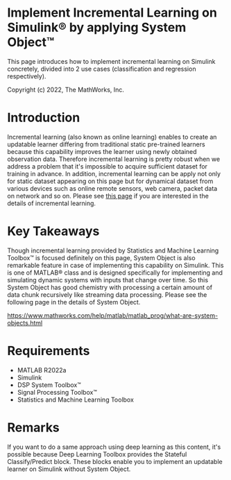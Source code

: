 # Implement Incremental Learning on Simulink® by applying System Object™

This page introduces how to implement incremental learning on Simulink concretely, divided into 2 use cases (classification and regression respectively).

Copyright (c) 2022, The MathWorks, Inc.

# Introduction

Incremental learning (also known as online learning) enables to create an updatable learner differing from traditional static pre-trained learners because this capability improves the learner using newly obtained observation data. Therefore incremental learning is pretty robust when we address a problem that it's impossible to acquire sufficient dataset for training in advance. In addition, incremental learning can be apply not only for static dataset appearing on this page but for dynamical dataset from various devices such as online remote sensors, web camera, packet data on network and so on. Please see [this page](https://www.mathworks.com/help/stats/incremental-learning-overview.html) if you are interested in the details of incremental learning.

# Key Takeaways

Though incremental learning provided by Statistics and Machine Learning Toolbox™ is focused definitely on this page, System Object is also remarkable feature in case of implementing this capability on Simulink. This is one of MATLAB® class and is designed specifically for implementing and simulating dynamic systems with inputs that change over time. So this System Object has good chemistry with processing a certain amount of data chunk recursively like streaming data processing. Please see the following page in the details of System Object.

https://www.mathworks.com/help/matlab/matlab_prog/what-are-system-objects.html

# Requirements

* MATLAB R2022a
* Simulink
* DSP System Toolbox™
* Signal Processing Toolbox™
* Statistics and Machine Learning Toolbox

# Remarks

If you want to do a same approach using deep learning as this content, it's possible because Deep Learning Toolbox provides the Stateful Classify/Predict block. These blocks enable you to implement an updatable learner on Simulink without System Object.
